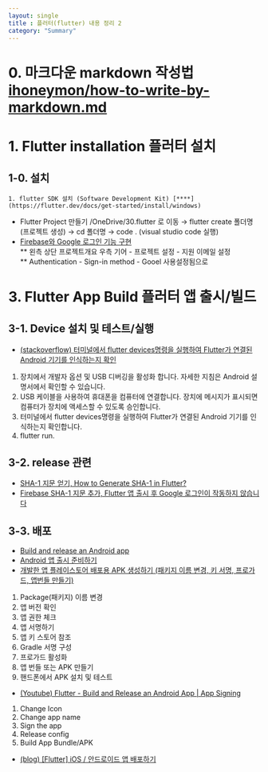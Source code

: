 ```yaml
---
layout: single
title : 플러터(flutter) 내용 정리 2
category: "Summary"
---
```


# 0. 마크다운 markdown 작성법 [ihoneymon/how-to-write-by-markdown.md](https://gist.github.com/ihoneymon/652be052a0727ad59601#file-how-to-write-by-markdown-md)  

# 1. Flutter installation 플러터 설치

## 1-0. 설치
    1. flutter SDK 설치 (Software Development Kit) [****](https://flutter.dev/docs/get-started/install/windows)  

* Flutter Project 만들기
/OneDrive/30.flutter 로 이동 → flutter create 폴더명 (프로젝트 생성) → cd 폴더명 → code .  (visual studio code 실행)  
* [Firebase와 Google 로그인 기능 구현](https://newstory-of-dev.tistory.com/entry/Flutter-InstagramClon8-FirebaseAndGoogleLogin1)  
** 왼측 상단 프로젝트개요 우측 기어 - 프로젝트 설정 - 지원 이메일 설정  
** Authentication - Sign-in method - Gooel 사용설정됨으로  


# 3. Flutter App Build 플러터 앱 출시/빌드

## 3-1. Device 설치 및 테스트/실행
* [(stackoverflow) 터미널에서 flutter devices명령을 실행하여 Flutter가 연결된 Android 기기를 인식하는지 확인](https://stackoverflow.com/questions/49045393/message-flutter-run-no-connected-devices/49055266#49055266)  
1. 장치에서 개발자 옵션 및 USB 디버깅을 활성화 합니다. 자세한 지침은 Android 설명서에서 확인할 수 있습니다.
2. USB 케이블을 사용하여 휴대폰을 컴퓨터에 연결합니다. 장치에 메시지가 표시되면 컴퓨터가 장치에 액세스할 수 있도록 승인합니다.
3. 터미널에서 flutter devices명령을 실행하여 Flutter가 연결된 Android 기기를 인식하는지 확인합니다.
4. flutter run.

## 3-2. release 관련
* [SHA-1 지문 얻기, How to Generate SHA-1 in Flutter?](https://flutteragency.com/how-to-generate-sha-1-in-flutter/)  
* [Firebase SHA-1 지문 추가, Flutter 앱 출시 후 Google 로그인이 작동하지 않습니다](https://stackoverflow.com/questions/53263246/google-sign-in-doesnt-work-after-release-of-flutter-app?noredirect=1&lq=1)  


## 3-3. 배포
* [Build and release an Android app](https://docs.flutter.dev/deployment/android)  
* [Android 앱 출시 준비하기](https://flutter-ko.dev/docs/deployment/android)  
* [개발한 앱 플레이스토어 배포용 APK 생성하기 (패키지 이름 변경, 키 서명, 프로가드, 앱번들 만들기)](https://blog.naver.com/kroa/222253984056)  

1. Package(패키지) 이름 변경
2. 앱 버전 확인
3. 앱 권한 체크
4. 앱 서명하기 
5. 앱 키 스토어 참조
6. Gradle 서명 구성
7. 프로가드 활성화
8. 앱 번들 또는 APK 만들기
9. 핸드폰에서 APK 설치 및 테스트


* [(Youtube) Flutter - Build and Release an Android App | App Signing](https://youtu.be/g1fByAsqQRk)  

1. Change Icon
2. Change app name
3. Sign the app
4. Release config
5. Build App Bundle/APK


* [(blog) [Flutter] iOS / 안드로이드 앱 배포하기](https://eunjin3786.tistory.com/295)  

